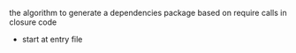 the algorithm to generate a dependencies package based on require calls in closure code 

- start at entry file 
